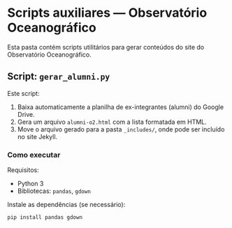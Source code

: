 # Scripts auxiliares — Observatório Oceanográfico

Esta pasta contém scripts utilitários para gerar conteúdos do site do Observatório Oceanográfico.

## Script: `gerar_alumni.py`

Este script:

1. Baixa automaticamente a planilha de ex-integrantes (alumni) do Google Drive.
2. Gera um arquivo `alumni-o2.html` com a lista formatada em HTML.
3. Move o arquivo gerado para a pasta `_includes/`, onde pode ser incluído no site Jekyll.

### Como executar

Requisitos:
- Python 3
- Bibliotecas: `pandas`, `gdown`

Instale as dependências (se necessário):

```bash
pip install pandas gdown
